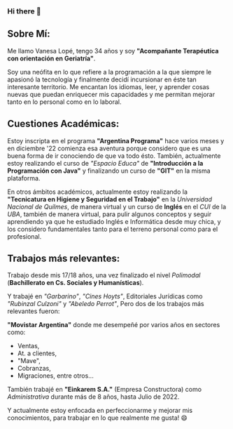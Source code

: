 ### Hi there 👋

## Sobre Mí:
Me llamo Vanesa Lopé, tengo 34 años y soy **"Acompañante Terapéutica con orientación en Geriatría"**.

Soy una neófita en lo que refiere a la programación a la que siempre le apasionó la tecnología y finalmente decidí incursionar en éste tan interesante territorio.
Me encantan los idiomas, leer, y aprender cosas nuevas que puedan enriquecer mis capacidades y me permitan mejorar tanto en lo personal como en lo laboral.

## Cuestiones Académicas:
Estoy inscripta en el programa **"Argentina Programa"** hace varios meses y en diciembre '22 comienza esa aventura porque considero que es una buena forma de ir conociendo
de que va todo ésto.
También, actualmente estoy realizando el curso de *"Espacio Educa"* de **"Introducción a la Programación con Java"** y finalizando un curso de **"GIT"** en la misma plataforma.

En otros ámbitos académicos, actualmente estoy realizando la **"Tecnicatura en Higiene y Seguridad en el Trabajo"** en la *Universidad Nacional de Quilmes*, de manera virtual y un curso de **Inglés** en el *CUI* de la *UBA*, también de manera virtual, para pulir algunos conceptos y seguir aprendiendo ya que he estudiado Inglés e Informática desde muy chica, y los considero fundamentales tanto para el terreno personal como para el profesional.

## Trabajos más relevantes:
Trabajo desde mis 17/18 años, una vez finalizado el nivel *Polimodal* (**Bachillerato en Cs. Sociales y Humanísticas**).

Y trabajé en *"Garbarino"*, *"Cines Hoyts"*, Editoriales Jurídicas como *"Rubinzal Culzoni"* y *"Abeledo Perrot"*,
Pero dos de los trabajos más relevantes fueron:

**"Movistar Argentina"** donde me desempeñé por varios años en sectores como:
- Ventas, 
- At. a clientes, 
- "Mave", 
- Cobranzas,
- Migraciones, entre otros...

También trabajé en **"Einkarem S.A."** (Empresa Constructora) como *Administrativa* durante más de 8 años, hasta Julio de 2022.


Y actualmente estoy enfocada en perfeccionarme y mejorar mis conocimientos, para trabajar en lo que realmente me gusta! :smile:

